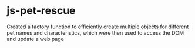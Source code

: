 # js-pet-rescue
Created a factory function to efficiently create multiple objects for different pet names and characteristics,
which were then used to access the DOM and update a web page
